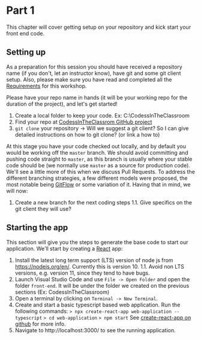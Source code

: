 # Part 1
This chapter will cover getting setup on your repository and kick start your front end code.

## Setting up

As a preparation for this session you should have received a repository name (if you don't, let an instructor know), have git and some git client setup. Also, please make sure you have read and completed all the [Requirements](https://github.com/codessintheclassroom/classroom-material/blob/master/REQUIREMENTS.md) for this workshop.

Please have your repo name in hands (it will be your working repo for the duration of the project), and let's get started! 

 1. Create a local folder to keep your code. Ex: C:\CodessInTheClassroom
 2. Find your repo at [CodessInTheClassrom GitHub project](https://github.com/codessintheclassroom) 
 3.  `git clone` your repository -> Will we suggest a git client? So I can give detailed instructions on how to git clone? (or link a how to)

At this stage you have your code checked out locally, and by default you would be working off the `master` branch. We should avoid committing and pushing code straight to `master`, as this branch is usually where your stable code should be (we normally use `master` as a source for production code). We'll see a little more of this when we discuss Pull Requests. 
To address the different branching strategies, a few different models were proposed, the most notable being [GitFlow](https://nvie.com/posts/a-successful-git-branching-model/) or some variation of it.
Having that in mind, we will now:

 1. Create a new branch for the next coding steps
 1.1. Give specifics on the git client they will use? 

## Starting the app 
 This section will give you the steps to generate the base code to start our application. We'll start by creating a [React](https://reactjs.org/) app: 
 
1. Install the latest long term support (LTS) version of node js from https://nodejs.org/en/. Currently this is version 10.
1.1. Avoid non LTS versions, e.g. version 11, since they tend to have bugs.
2. Launch Visual Studio Code and use `File -> Open Folder` and open the folder `front-end`. It will be under the folder we created on the previous sections (Ex: CodessInTheClassroom)  
3. Open a terminal by clicking on `Terminal -> New Terminal`. 
4. Create and start a basic typescript based web application. Run the following commands:
	 `> npx create-react-app web-application --typescript`
	 `> cd web-application`
	 `> npm start` 
	 See [create-react-app on github](https://github.com/facebook/create-react-app)  for more info.
5. Navigate to http://localhost:3000/ to see the running application.

